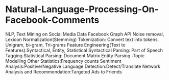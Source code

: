 # Natural-Language-Processing-On-Facebook-Comments
NLP, Text Mining on Social Media Data 
Facebook Graph API 
Noise removal, Lexicon Normalization(Stemming) 
Tokenization: Convert text into tokens. Unigram, bi-gram, Tri-grams 
Feature Engineering(Text to Features):Syntactical, Entity, Statistical 
Syntactical Parsing: Part of Speech Tagging 
Statistical Parsing: Document Matrix 
Entity Parsing :Topic Modelling 
Other Statistics:Frequency counts 
Sentiment Analysis:Positive/Negative 
Language Detection:Detect/Translate 
Network Analysis and Recommendation:Targeted Ads to Friends

